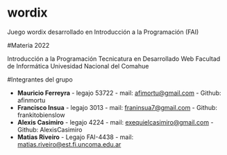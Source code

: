 # wordix
Juego wordix desarrollado en Introducción a la Programación (FAI)

#Materia 2022

Introducción a la Programación
Tecnicatura en Desarrollado Web
Facultad de Informática
Univesidad Nacional del Comahue

#Integrantes del grupo
- **Mauricio Ferreyra** - legajo 53722 - mail: afimortu@gmail.com - Github: afinmortu
- **Francisco Insua** - legajo 3013 - mail: franinsua7@gmail.com - Github: frankitobienslow
- **Alexis Casimiro** - legajo 4224 - mail: exequielcasimiro@gmail.com - Github: AlexisCasimiro
- **Matias Riveiro** - Legajo FAI-4438 - mail: matias.riveiro@est.fi.uncoma.edu.ar
